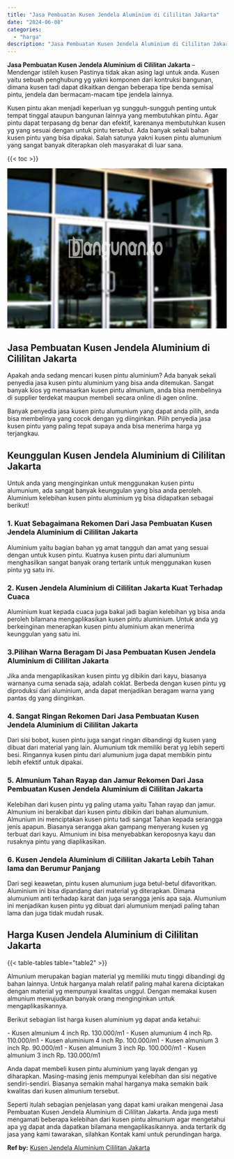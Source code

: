 ```yaml
---
title: "Jasa Pembuatan Kusen Jendela Aluminium di Cililitan Jakarta"
date: "2024-06-08"
categories: 
  - "harga"
description: "Jasa Pembuatan Kusen Jendela Aluminium di Cililitan Jakarta. Seperti itulah sebagian penjelasan yang dapat kami uraikan mengenai Jasa Pembuatan Kusen Jendela..."
---
```


**Jasa Pembuatan Kusen Jendela Aluminium di Cililitan Jakarta** – Mendengar istileh kusen Pastinya tidak akan asing lagi untuk anda. Kusen yaitu sebuah penghubung yg yakni komponen dari kontruksi bangunan, dimana kusen tadi dapat dikaitkan dengan beberapa tipe benda semisal pintu, jendela dan bermacam-macam tipe jendela lainnya.

Kusen pintu akan menjadi keperluan yg sungguh-sungguh penting untuk tempat tinggal ataupun bangunan lainnya yang membutuhkan pintu. Agar pintu dapat terpasang dg benar dan efektif, karenanya membutuhkan kusen yg yang sesuai dengan untuk pintu tersebut. Ada banyak sekali bahan kusen pintu yang bisa dipakai. Salah satunya yakni kusen pintu alumunium yang sangat banyak diterapkan oleh masyarakat di luar sana.

{{< toc >}}

![Jasa Pembuatan Kusen Jendela Aluminium di Cililitan Jakarta](/images/harga-kusen-jendela-alumunium-15.png)

## Jasa Pembuatan Kusen Jendela Aluminium di Cililitan Jakarta

Apakah anda sedang mencari kusen pintu aluminium? Ada banyak sekali penyedia jasa kusen pintu aluminium yang bisa anda ditemukan. Sangat banyak kios yg memasarkan kusen pintu almunium, anda bisa membelinya di supplier terdekat maupun membeli secara online di agen online.

Banyak penyedia jasa kusen pintu alumunium yang dapat anda pilih, anda bisa membelinya yang cocok dengan yg diinginkan. Pilih penyedia jasa kusen pintu yang paling tepat supaya anda bisa menerima harga yg terjangkau.

## Keunggulan Kusen Jendela Aluminium di Cililitan Jakarta

Untuk anda yang menginginkan untuk menggunakan kusen pintu alumunium, ada sangat banyak keunggulan yang bisa anda peroleh. Aluminium kelebihan kusen pintu aluminium yg bisa didapatkan sebagai berikut!

### 1\. Kuat Sebagaimana Rekomen Dari Jasa Pembuatan Kusen Jendela Aluminium di Cililitan Jakarta

Aluminium yaitu bagian bahan yg amat tangguh dan amat yang sesuai dengan untuk kusen pintu. Kuatnya kusen pintu dari alumunium menghasilkan sangat banyak orang tertarik untuk menggunakan kusen pintu yg satu ini.

### 2\. Kusen Jendela Aluminium di Cililitan Jakarta Kuat Terhadap Cuaca

Aluminium kuat kepada cuaca juga bakal jadi bagian kelebihan yg bisa anda peroleh bilamana mengaplikasikan kusen pintu aluminium. Untuk anda yg berkeinginan menerapkan kusen pintu aluminium akan menerima keunggulan yang satu ini.

### 3.Pilihan Warna Beragam Di Jasa Pembuatan Kusen Jendela Aluminium di Cililitan Jakarta

Jika anda mengaplikasikan kusen pintu yg dibikin dari kayu, biasanya warnanya cuma senada saja, adalah coklat. Berbeda dengan kusen pintu yg diproduksi dari aluminium, anda dapat menjadikan beragam warna yang pantas dg yang diinginkan.

### 4\. Sangat Ringan Rekomen Dari Jasa Pembuatan Kusen Jendela Aluminium di Cililitan Jakarta

Dari sisi bobot, kusen pintu juga sangat ringan dibandingi dg kusen yang dibuat dari material yang lain. Alumunium tdk memiliki berat yg lebih seperti besi. Ringannya kusen pintu dari alumunium juga dapat membikin pintu lebih efektif untuk dipakai.

### 5\. Almunium Tahan Rayap dan Jamur Rekomen Dari Jasa Pembuatan Kusen Jendela Aluminium di Cililitan Jakarta

Kelebihan dari kusen pintu yg paling utama yaitu Tahan rayap dan jamur. Almunium ini berakibat dari kusen pintu dibikin dari bahan alumunium. Almunium ini menciptakan kusen pintu tadi sangat Tahan kepada serangga jenis apapun. Biasanya serangga akan gampang menyerang kusen yg terbuat dari kayu. Almunium ini bisa menyebabkan keroposnya kayu dan rusaknya pintu yang diaplikasikan.

### 6\. Kusen Jendela Aluminium di Cililitan Jakarta Lebih Tahan lama dan Berumur Panjang

Dari segi keawetan, pintu kusen alumunium juga betul-betul difavoritkan. Aluminium ini bisa dipandang dari material yg diterapkan. Dimana alumunium anti terhadap karat dan juga serangga jenis apa saja. Alumunium ini menjadikan kusen pintu yg dibuat dari alumunium menjadi paling tahan lama dan juga tidak mudah rusak.

## Harga Kusen Jendela Aluminium di Cililitan Jakarta

{{< table-tables table="table2" >}}

Almunium merupakan bagian material yg memiliki mutu tinggi dibandingi dg bahan lainnya. Untuk harganya malah relatif paling mahal karena diciptakan dengan material yg mempunyai kwalitas unggul. Dengan memakai kusen almunium mewujudkan banyak orang menginginkan untuk mengaplikasikannya.

Berikut sebagian list harga kusen aluminium yg dapat anda ketahui:

\- Kusen almunium 4 inch Rp. 130.000/m1 - Kusen alumunium 4 inch Rp. 110.000/m1 - Kusen aluminium 4 inch Rp. 100.000/m1 - Kusen almunium 3 inch Rp. 90.000/m1 - Kusen almunium 3 inch Rp. 100.000/m1 - Kusen almunium 3 inch Rp. 130.000/m1

Anda dapat membeli kusen pintu aluminium yang layak dengan yg diharapkan. Masing-masing jenis mempunyai kelebihan dan sisi negative sendiri-sendiri. Biasanya semakin mahal harganya maka semakin baik kwalitas dari kusen almunium tersebut.

Seperti itulah sebagian penjelasan yang dapat kami uraikan mengenai Jasa Pembuatan Kusen Jendela Aluminium di Cililitan Jakarta. Anda juga mesti mengamati beberapa kelebihan dari kusen pintu almunium agar mengetahui apa yg dapat anda dapatkan bilamana mengaplikasikannya. anda tertarik dg jasa yang kami tawarakan, silahkan Kontak kami untuk perundingan harga.

**Ref by:** [Kusen Jendela Aluminium Cililitan Jakarta](https://id.wikipedia.org/wiki/Kusen)
